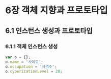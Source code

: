 # 6장 객체 지향과 프로토타입

## 6.1 인스턴스 생성과 프로토타입

### 6.1.1 객체 인스턴스 생성

```javascript
var o = {};
o.name = '사이토';
o.occupation = '저격수';
o.cyberizationLevel = 20;
```



